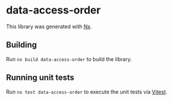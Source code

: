 # data-access-order

This library was generated with [Nx](https://nx.dev).

## Building

Run `nx build data-access-order` to build the library.

## Running unit tests

Run `nx test data-access-order` to execute the unit tests via [Vitest](https://vitest.dev/).
